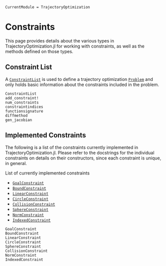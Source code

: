 ```@meta
CurrentModule = TrajectoryOptimization
```

# Constraints
This page provides details about the various types in TrajectoryOptimization.jl for working
with constraints, as well as the methods defined on those types.

## Constraint List
A [`ConstraintList`](@ref) is used to define a trajectory optimization [`Problem`](@ref)
and only holds basic information about the constraints included in the problem. 
```@docs
ConstraintList
add_constraint!
num_constraints
constraintindices
functionsignature
diffmethod
gen_jacobian
```

## Implemented Constraints
The following is a list of the constraints currently implemented in TrajectoryOptimization.jl.
Please refer to the docstrings for the individual constraints on details on their constructors,
since each constraint is unique, in general.

List of currently implemented constraints
* [`GoalConstraint`](@ref)
* [`BoundConstraint`](@ref)
* [`LinearConstraint`](@ref)
* [`CircleConstraint`](@ref)
* [`CollisionConstraint`](@ref)
* [`SphereConstraint`](@ref)
* [`NormConstraint`](@ref)
* [`IndexedConstraint`](@ref)

```@docs
GoalConstraint
BoundConstraint
LinearConstraint
CircleConstraint
SphereConstraint
CollisionConstraint
NormConstraint
IndexedConstraint
```
